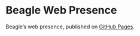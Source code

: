 # Beagle Web Presence

Beagle’s web presence, published on [GitHub Pages](https://jGleitz.github.io/Beagle/branches/clean-travis-log).